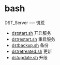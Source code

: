 # bash

DST_Server --- 饥荒

- [dststart.sh](./shell/dststart.sh) 开启服务
- [dstrestart.sh](./shell/dstrestart.sh) 重启服务
- [dstbackup.sh](./shell/dstbackup.sh) 备份
- [dstretreated.sh](./shell/dstretreated.sh) 更新
- [dstupdate.sh](./shell/dstupdate.sh) 升级

